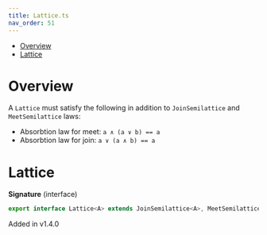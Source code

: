 ```yaml
---
title: Lattice.ts
nav_order: 51
---
```


<!-- START doctoc generated TOC please keep comment here to allow auto update -->
<!-- DON'T EDIT THIS SECTION, INSTEAD RE-RUN doctoc TO UPDATE -->


- [Overview](#overview)
- [Lattice](#lattice)

<!-- END doctoc generated TOC please keep comment here to allow auto update -->

# Overview

A `Lattice` must satisfy the following in addition to `JoinSemilattice` and `MeetSemilattice` laws:

- Absorbtion law for meet: `a ∧ (a ∨ b) == a`
- Absorbtion law for join: `a ∨ (a ∧ b) == a`

# Lattice

**Signature** (interface)

```ts
export interface Lattice<A> extends JoinSemilattice<A>, MeetSemilattice<A> {}
```

Added in v1.4.0
